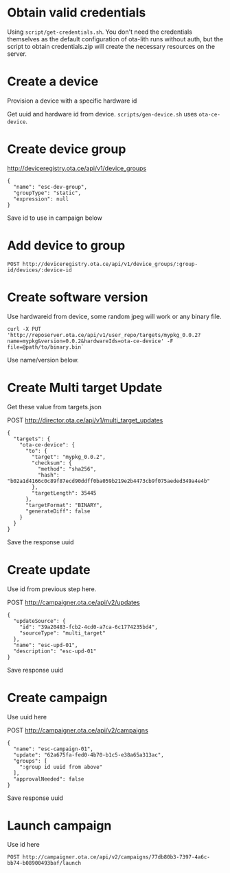# Obtain valid credentials

Using `script/get-credentials.sh`. You don't need the credentials themselves as the default configuration of ota-lith runs without auth, but the script to obtain credentials.zip will create the necessary resources on the server.

# Create a device

Provision a device with a specific hardware id

Get uuid and hardware id from device. `scripts/gen-device.sh` uses `ota-ce-device`.

# Create device group

http://deviceregistry.ota.ce/api/v1/device_groups

    {
      "name": "esc-dev-group",
      "groupType": "static",
      "expression": null
    }

Save id to use in campaign below

# Add device to group

`POST http://deviceregistry.ota.ce/api/v1/device_groups/:group-id/devices/:device-id`

# Create software version

Use hardwareid from device, some random jpeg will work or any binary file.

    curl -X PUT 'http://reposerver.ota.ce/api/v1/user_repo/targets/mypkg_0.0.2?name=mypkg&version=0.0.2&hardwareIds=ota-ce-device' -F file=@path/to/binary.bin`

Use name/version below.

# Create Multi target Update

Get these value from targets.json

POST http://director.ota.ce/api/v1/multi_target_updates

    {
      "targets": {
        "ota-ce-device": {
          "to": {
            "target": "mypkg_0.0.2",
            "checksum": {
              "method": "sha256",
              "hash": "b02a1d4166c0c89f87ecd90ddff0ba059b219e2b4473cb9f075aeded349a4e4b"
            },
            "targetLength": 35445
          },
          "targetFormat": "BINARY",
          "generateDiff": false
        }
      }
    }

Save the response uuid

# Create update

Use id from previous step here.

POST http://campaigner.ota.ce/api/v2/updates

    {
      "updateSource": {
        "id": "39a20483-fcb2-4cd0-a7ca-6c1774235bd4",
        "sourceType": "multi_target"
      },
      "name": "esc-upd-01",
      "description": "esc-upd-01"
    }

Save response uuid

# Create campaign

Use uuid here

POST http://campaigner.ota.ce/api/v2/campaigns

    {
      "name": "esc-campaign-01",
      "update": "62a675fa-fed0-4b70-b1c5-e38a65a313ac",
      "groups": [
        ":group id uuid from above"
      ],
      "approvalNeeded": false
    }

Save response uuid

# Launch campaign

Use id here

`POST http://campaigner.ota.ce/api/v2/campaigns/77db80b3-7397-4a6c-bb74-b08900493baf/launch`
